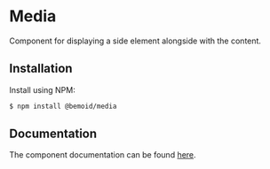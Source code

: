# Media

Component for displaying a side element alongside with the content.

## Installation

Install using NPM:

```bash
$ npm install @bemoid/media
```

## Documentation

The component documentation can be found [here](//bemoid.org/docs/media).
